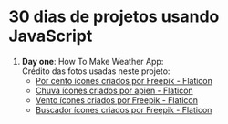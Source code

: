 ﻿# 30 dias de projetos usando JavaScript

 1) **Day one**: How To Make Weather App:<br>
   Crédito das fotos usadas neste projeto:
    * <a href="https://www.flaticon.com/br/icones-gratis/por-cento" title="por cento ícones">Por cento ícones criados por Freepik - Flaticon</a>
    * <a href="https://www.flaticon.com/br/icones-gratis/chuva" title="chuva ícones">Chuva ícones criados por apien - Flaticon</a>
    * <a href="https://www.flaticon.com/br/icones-gratis/vento" title="vento ícones">Vento ícones criados por Freepik - Flaticon</a>
    * <a href="https://www.flaticon.com/br/icones-gratis/buscador" title="buscador ícones">Buscador ícones criados por Freepik - Flaticon</a>
